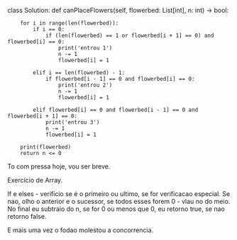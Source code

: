 class Solution:
    def canPlaceFlowers(self, flowerbed: List[int], n: int) -> bool:
        
        for i in range(len(flowerbed)):
            if i == 0:
                if (len(flowerbed) == 1 or flowerbed[i + 1] == 0) and flowerbed[i] == 0:
                    print('entrou 1')
                    n -= 1
                    flowerbed[i] = 1

            elif i == len(flowerbed) - 1:
                if flowerbed[i - 1] == 0 and flowerbed[i] == 0:
                    print('entrou 2')
                    n -= 1
                    flowerbed[i] = 1

            elif flowerbed[i] == 0 and flowerbed[i - 1] == 0 and flowerbed[i + 1] == 0:
                print('entrou 3')
                n -= 1
                flowerbed[i] = 1

        print(flowerbed)
        return n <= 0

To com pressa hoje, vou ser breve.

Exercício de Array. 

If e elses - verificio se é o primeiro ou ultimo, se for verificacao especial. Se nao, olho o anterior e o sucessor, se todos esses forem 0 - vlau no do meio. No final eu subtraio do n, se for 0 ou menos que 0, eu retorno true, se nao retorno false.

E mais uma vez o fodao molestou a concorrencia.